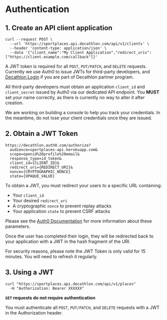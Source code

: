 # Authentication

## 1. Create an API client application

```shell
curl --request POST \
  --url 'https://sportplaces.api.decathlon.com/api/v1/clients' \
  --header 'content-type: application/json' \
  --data '{"client_name":"My Client Application","redirect_uris": ["https://client.example.com/callback"]}'
```

A JWT token is required for all `POST`, `PUT/PATCH`, and `DELETE` requests. 
Currently we use Auth0 to issue JWTs for third-party developers, and <a href="https://developers.decathlon.com/products" target="_blank">Decathlon Login</a> if you are part of Decathlon partner program.

All third-party developers must obtain an application `client_id` and `client_secret` issued by Auth0 via our dedicated API endpoint. 
You **MUST** set your name correctly, as there is currently no way to alter it after creation.

<aside class="warning">
	We are working on building a console to help you track your credentials. In the meantime, do not lose your client credentials once they are issued.
</aside>

## 2. Obtain a JWT Token

```
https://decathlon.auth0.com/authorize?
  audience=sportplaces-api.herokuapp.com&
  scope=openid%20profile%20email&
  response_type=id_token&
  client_id={CLIENT_ID}&
  redirect_uri={REDIRECT_URI}&
  nonce={CRYPTOGRAPHIC_NONCE}
  state={OPAQUE_VALUE}
```

To obtain a JWT, you must redirect your users to a specific URL containing:

* Your `client_id`
* Your desired `redirect_uri`
* A cryptographic `nonce` to prevent replay attacks
* Your application `state` to prevent CSRF attacks

Please see the 
<a href="https://auth0.com/docs/api-auth/dynamic-client-registration#configure-your-client" target="_blank">Auth0 Documentation</a>
for more information about these parameters.

Once the user has completed their login, they will be redirected back to your application with a JWT in the hash
fragment of the URI.

<aside class="warning">
For security reasons, please note the JWT Token is only valid for 15 minutes. You will need to refresh it regularly. 
</aside>

## 3. Using a JWT

```shell
curl "https://sportplaces.api.decathlon.com/api/v1/places"
  -H "Authorization: Bearer XXXXXX"
```

**`GET` requests do not require authentication**

You must authenticate all `POST`, `PUT/PATCH`, and `DELETE` requests with a JWT in the Authorization header.
